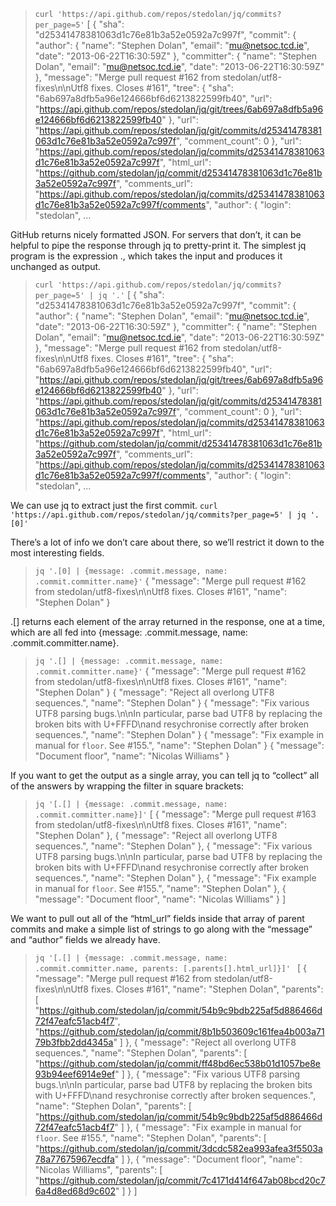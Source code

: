 >`curl 'https://api.github.com/repos/stedolan/jq/commits?per_page=5'`
[
  {
    "sha": "d25341478381063d1c76e81b3a52e0592a7c997f",
    "commit": {
      "author": {
        "name": "Stephen Dolan",
        "email": "mu@netsoc.tcd.ie",
        "date": "2013-06-22T16:30:59Z"
      },
      "committer": {
        "name": "Stephen Dolan",
        "email": "mu@netsoc.tcd.ie",
        "date": "2013-06-22T16:30:59Z"
      },
      "message": "Merge pull request #162 from stedolan/utf8-fixes\n\nUtf8 fixes. Closes #161",
      "tree": {
        "sha": "6ab697a8dfb5a96e124666bf6d6213822599fb40",
        "url": "https://api.github.com/repos/stedolan/jq/git/trees/6ab697a8dfb5a96e124666bf6d6213822599fb40"
      },
      "url": "https://api.github.com/repos/stedolan/jq/git/commits/d25341478381063d1c76e81b3a52e0592a7c997f",
      "comment_count": 0
    },
    "url": "https://api.github.com/repos/stedolan/jq/commits/d25341478381063d1c76e81b3a52e0592a7c997f",
    "html_url": "https://github.com/stedolan/jq/commit/d25341478381063d1c76e81b3a52e0592a7c997f",
    "comments_url": "https://api.github.com/repos/stedolan/jq/commits/d25341478381063d1c76e81b3a52e0592a7c997f/comments",
    "author": {
      "login": "stedolan",
...



GitHub returns nicely formatted JSON. For servers that don’t, it can be helpful to pipe the response through jq to pretty-print it. The simplest jq program is the expression ., which takes the input and produces it unchanged as output.

>`curl 'https://api.github.com/repos/stedolan/jq/commits?per_page=5' | jq '.'`
[
  {
    "sha": "d25341478381063d1c76e81b3a52e0592a7c997f",
    "commit": {
      "author": {
        "name": "Stephen Dolan",
        "email": "mu@netsoc.tcd.ie",
        "date": "2013-06-22T16:30:59Z"
      },
      "committer": {
        "name": "Stephen Dolan",
        "email": "mu@netsoc.tcd.ie",
        "date": "2013-06-22T16:30:59Z"
      },
      "message": "Merge pull request #162 from stedolan/utf8-fixes\n\nUtf8 fixes. Closes #161",
      "tree": {
        "sha": "6ab697a8dfb5a96e124666bf6d6213822599fb40",
        "url": "https://api.github.com/repos/stedolan/jq/git/trees/6ab697a8dfb5a96e124666bf6d6213822599fb40"
      },
      "url": "https://api.github.com/repos/stedolan/jq/git/commits/d25341478381063d1c76e81b3a52e0592a7c997f",
      "comment_count": 0
    },
    "url": "https://api.github.com/repos/stedolan/jq/commits/d25341478381063d1c76e81b3a52e0592a7c997f",
    "html_url": "https://github.com/stedolan/jq/commit/d25341478381063d1c76e81b3a52e0592a7c997f",
    "comments_url": "https://api.github.com/repos/stedolan/jq/commits/d25341478381063d1c76e81b3a52e0592a7c997f/comments",
    "author": {
      "login": "stedolan",
...


We can use jq to extract just the first commit.
`curl 'https://api.github.com/repos/stedolan/jq/commits?per_page=5' | jq '.[0]'`

There’s a lot of info we don’t care about there, so we’ll restrict it down to the most interesting fields.
>`jq '.[0] | {message: .commit.message, name: .commit.committer.name}'`
{
  "message": "Merge pull request #162 from stedolan/utf8-fixes\n\nUtf8 fixes. Closes #161",
  "name": "Stephen Dolan"
}


.[] returns each element of the array returned in the response, one at a time, which are all fed into {message: .commit.message, name: .commit.committer.name}.

>`jq '.[] | {message: .commit.message, name: .commit.committer.name}'`
{
  "message": "Merge pull request #162 from stedolan/utf8-fixes\n\nUtf8 fixes. Closes #161",
  "name": "Stephen Dolan"
}
{
  "message": "Reject all overlong UTF8 sequences.",
  "name": "Stephen Dolan"
}
{
  "message": "Fix various UTF8 parsing bugs.\n\nIn particular, parse bad UTF8 by replacing the broken bits with U+FFFD\nand resychronise correctly after broken sequences.",
  "name": "Stephen Dolan"
}
{
  "message": "Fix example in manual for `floor`. See #155.",
  "name": "Stephen Dolan"
}
{
  "message": "Document floor",
  "name": "Nicolas Williams"
}

If you want to get the output as a single array, you can tell jq to “collect” all of the answers by wrapping the filter in square brackets:

>`jq '[.[] | {message: .commit.message, name: .commit.committer.name}]'`
[
  {
    "message": "Merge pull request #163 from stedolan/utf8-fixes\n\nUtf8 fixes. Closes #161",
    "name": "Stephen Dolan"
  },
  {
    "message": "Reject all overlong UTF8 sequences.",
    "name": "Stephen Dolan"
  },
  {
    "message": "Fix various UTF8 parsing bugs.\n\nIn particular, parse bad UTF8 by replacing the broken bits with U+FFFD\nand resychronise correctly after broken sequences.",
    "name": "Stephen Dolan"
  },
  {
    "message": "Fix example in manual for `floor`. See #155.",
    "name": "Stephen Dolan"
  },
  {
    "message": "Document floor",
    "name": "Nicolas Williams"
  }
]


We want to pull out all of the “html_url” fields inside that array of parent commits and make a simple list of strings to go along with the “message” and “author” fields we already have.

>`jq '[.[] | {message: .commit.message, name: .commit.committer.name, parents: [.parents[].html_url]}]'
`
[
  {
    "message": "Merge pull request #162 from stedolan/utf8-fixes\n\nUtf8 fixes. Closes #161",
    "name": "Stephen Dolan",
    "parents": [
      "https://github.com/stedolan/jq/commit/54b9c9bdb225af5d886466d72f47eafc51acb4f7",
      "https://github.com/stedolan/jq/commit/8b1b503609c161fea4b003a7179b3fbb2dd4345a"
    ]
  },
  {
    "message": "Reject all overlong UTF8 sequences.",
    "name": "Stephen Dolan",
    "parents": [
      "https://github.com/stedolan/jq/commit/ff48bd6ec538b01d1057be8e93b94eef6914e9ef"
    ]
  },
  {
    "message": "Fix various UTF8 parsing bugs.\n\nIn particular, parse bad UTF8 by replacing the broken bits with U+FFFD\nand resychronise correctly after broken sequences.",
    "name": "Stephen Dolan",
    "parents": [
      "https://github.com/stedolan/jq/commit/54b9c9bdb225af5d886466d72f47eafc51acb4f7"
    ]
  },
  {
    "message": "Fix example in manual for `floor`. See #155.",
    "name": "Stephen Dolan",
    "parents": [
      "https://github.com/stedolan/jq/commit/3dcdc582ea993afea3f5503a78a77675967ecdfa"
    ]
  },
  {
    "message": "Document floor",
    "name": "Nicolas Williams",
    "parents": [
      "https://github.com/stedolan/jq/commit/7c4171d414f647ab08bcd20c76a4d8ed68d9c602"
    ]
  }
]

